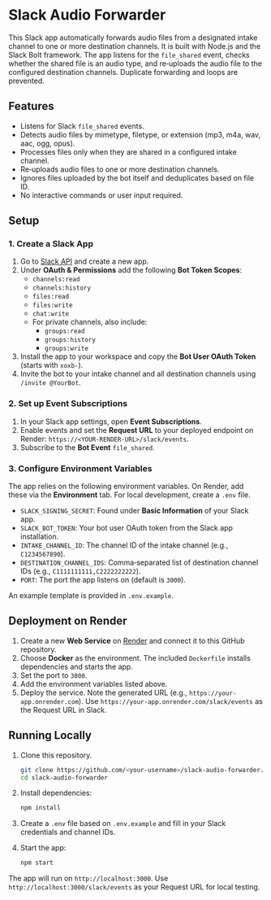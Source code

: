 # Slack Audio Forwarder

This Slack app automatically forwards audio files from a designated intake channel to one or more destination channels. It is built with Node.js and the Slack Bolt framework. The app listens for the `file_shared` event, checks whether the shared file is an audio type, and re‑uploads the audio file to the configured destination channels. Duplicate forwarding and loops are prevented.

## Features

- Listens for Slack `file_shared` events.
- Detects audio files by mimetype, filetype, or extension (mp3, m4a, wav, aac, ogg, opus).
- Processes files only when they are shared in a configured intake channel.
- Re‑uploads audio files to one or more destination channels.
- Ignores files uploaded by the bot itself and deduplicates based on file ID.
- No interactive commands or user input required.

## Setup

### 1. Create a Slack App

1. Go to [Slack API](https://api.slack.com/apps) and create a new app.
2. Under **OAuth & Permissions** add the following **Bot Token Scopes**:
   - `channels:read`
   - `channels:history`
   - `files:read`
   - `files:write`
   - `chat:write`
   - For private channels, also include:
     - `groups:read`
     - `groups:history`
     - `groups:write`
3. Install the app to your workspace and copy the **Bot User OAuth Token** (starts with `xoxb-`).
4. Invite the bot to your intake channel and all destination channels using `/invite @YourBot`.

### 2. Set up Event Subscriptions

1. In your Slack app settings, open **Event Subscriptions**.
2. Enable events and set the **Request URL** to your deployed endpoint on Render: `https://<YOUR-RENDER-URL>/slack/events`.
3. Subscribe to the **Bot Event** `file_shared`.

### 3. Configure Environment Variables

The app relies on the following environment variables. On Render, add these via the **Environment** tab. For local development, create a `.env` file.

- `SLACK_SIGNING_SECRET`: Found under **Basic Information** of your Slack app.
- `SLACK_BOT_TOKEN`: Your bot user OAuth token from the Slack app installation.
- `INTAKE_CHANNEL_ID`: The channel ID of the intake channel (e.g., `C1234567890`).
- `DESTINATION_CHANNEL_IDS`: Comma‑separated list of destination channel IDs (e.g., `C1111111111,C2222222222`).
- `PORT`: The port the app listens on (default is `3000`).

An example template is provided in `.env.example`.

## Deployment on Render

1. Create a new **Web Service** on [Render](https://render.com/) and connect it to this GitHub repository.
2. Choose **Docker** as the environment. The included `Dockerfile` installs dependencies and starts the app.
3. Set the port to `3000`.
4. Add the environment variables listed above.
5. Deploy the service. Note the generated URL (e.g., `https://your-app.onrender.com`). Use `https://your-app.onrender.com/slack/events` as the Request URL in Slack.

## Running Locally

1. Clone this repository.

   ```bash
   git clone https://github.com/<your-username>/slack-audio-forwarder.git
   cd slack-audio-forwarder
   ```

2. Install dependencies:

   ```bash
   npm install
   ```

3. Create a `.env` file based on `.env.example` and fill in your Slack credentials and channel IDs.

4. Start the app:

   ```bash
   npm start
   ```

The app will run on `http://localhost:3000`. Use `http://localhost:3000/slack/events` as your Request URL for local testing.
